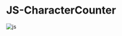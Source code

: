# JS-CharacterCounter
![js](https://user-images.githubusercontent.com/50672367/59367676-e0c3e700-8d3c-11e9-9470-3186a97fa36c.jpg)
